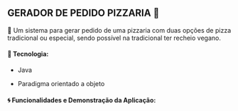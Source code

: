 ## GERADOR DE PEDIDO PIZZARIA  :pizza: 

:page_with_curl:	Um sistema para gerar pedido de uma pizzaria com duas opções de pizza tradicional ou especial, sendo possível na tradicional ter recheio vegano.



#### :wrench: Tecnologia:

  * Java

  * Paradigma orientado a objeto

    

    

    

    

#### :cyclone: Funcionalidades e Demonstração da Aplicação:

​    

​    

​    

​    

​    













